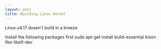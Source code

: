 ```yaml
---
layout: post
title: Building Linux Kernel
---
```


Linux v4.17 dosen't build in a breeze


Install the following packages first
    sudo apt-get install build-essential bison flex libelf-dev



